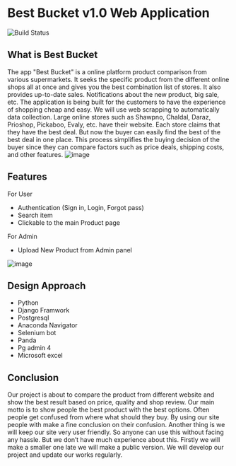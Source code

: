 # Best Bucket v1.0 Web Application
![Build Status](https://travis-ci.org/joemccann/dillinger.svg?branch=master)

## What is Best Bucket

The app "Best Bucket" is a online platform product comparison from various supermarkets. It seeks the specific product from the different online shops all at once and gives you the best combination list of stores. It also provides up-to-date sales. Notifications about the new product, big sale, etc. The application is being built for the customers to have the experience of shopping cheap and easy. We will use web scrapping to automatically data collection. Large online stores such as Shawpno, Chaldal, Daraz, Prioshop, Pickaboo, Evaly, etc. have their website. Each store claims that they have the best deal. But now the buyer can easily find the best of the best deal in one place. This process simplifies the buying decision of the buyer since they can compare factors such as price deals, shipping costs, and other features. 
![image](https://user-images.githubusercontent.com/30392912/118420726-6e56a100-b6e1-11eb-8d67-85b2590cbad3.png)
## Features

For User
* Authentication (Sign in, Login, Forgot pass)
* Search item
* Clickable to the main Product page

For Admin
* Upload New Product from Admin panel

![image](https://user-images.githubusercontent.com/30392912/118420726-6e56a100-b6e1-11eb-8d67-85b2590cbad3.png)

## Design Approach
* Python
* Django Framwork
* Postgresql
* Anaconda Navigator 
* Selenium bot 
* Panda 
* Pg admin 4 
* Microsoft excel 

## Conclusion

Our project is about to compare the product from different website and show the best result based on price, quality and shop review. Our main motto is to show people the best product with the best options. Often people get confused from where what should they buy. By using our site people with make a fine conclusion on their confusion. Another thing is we will keep our site very user friendly. So anyone can use this without facing any hassle. But we don’t have much experience about this. Firstly we will make a smaller one late we will make a public version. We will develop our project and update our works regularly. 



[//]: # (These are reference links used in the body of this note and get stripped out when the markdown processor does its job. There is no need to format nicely because it shouldn't be seen. Thanks SO - http://stackoverflow.com/questions/4823468/store-comments-in-markdown-syntax)

   [dill]: <https://github.com/joemccann/dillinger>
   [git-repo-url]: <https://github.com/joemccann/dillinger.git>
   [john gruber]: <http://daringfireball.net>
   [df1]: <http://daringfireball.net/projects/markdown/>
   [markdown-it]: <https://github.com/markdown-it/markdown-it>
   [Ace Editor]: <http://ace.ajax.org>
   [node.js]: <http://nodejs.org>
   [Twitter Bootstrap]: <http://twitter.github.com/bootstrap/>
   [jQuery]: <http://jquery.com>
   [@tjholowaychuk]: <http://twitter.com/tjholowaychuk>
   [express]: <http://expressjs.com>
   [AngularJS]: <http://angularjs.org>
   [Gulp]: <http://gulpjs.com>

   [PlDb]: <https://github.com/joemccann/dillinger/tree/master/plugins/dropbox/README.md>
   [PlGh]: <https://github.com/joemccann/dillinger/tree/master/plugins/github/README.md>
   [PlGd]: <https://github.com/joemccann/dillinger/tree/master/plugins/googledrive/README.md>
   [PlOd]: <https://github.com/joemccann/dillinger/tree/master/plugins/onedrive/README.md>
   [PlMe]: <https://github.com/joemccann/dillinger/tree/master/plugins/medium/README.md>
   [PlGa]: <https://github.com/RahulHP/dillinger/blob/master/plugins/googleanalytics/README.md>

       
